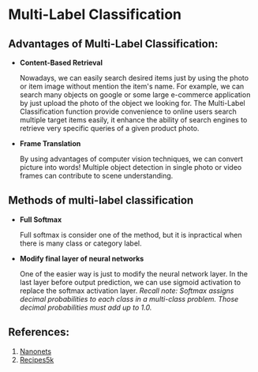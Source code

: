 # Multi-Label Classification



## Advantages of Multi-Label Classification:
<ul>
<li><b>Content-Based Retrieval</b></li>
<p>Nowadays, we can easily search desired items just by using the photo or item image without mention the item's name. For example, we can search many objects on google or some large e-commerce application by just upload the photo of the object we looking for. The Multi-Label Classification function provide convenience to online users search multiple target items easily, it enhance the ability of search engines to retrieve very specific queries of a given product photo.</p>

<li><b>Frame Translation</b></li>
<p>By using advantages of computer vision techniques, we can convert picture into words! Multiple object detection in single photo or video frames can contribute to scene understanding.</p>
</ul>

## Methods of multi-label classification
<ul>
<li><b>Full Softmax</b></li>
<p>Full softmax is consider one of the method, but it is inpractical when there is many class or category label.</p>
<li><b>Modify final layer of neural networks</b></li>
<p>One of the easier way is just to modify the neural network layer. In the last layer before output prediction, we can use sigmoid activation to replace the softmax activation layer. <i>Recall note: Softmax assigns decimal probabilities to each class in a multi-class problem. Those decimal probabilities must add up to 1.0.</i></p>
</ul>


## References:
<ol>
<li><a href="https://nanonets.com/blog/multi-label-classification-using-deep-learning/">Nanonets</a></li>
<li><a href="http://www.ub.edu/cvub/recipes5k/">Recipes5k</a></li>
</ol>